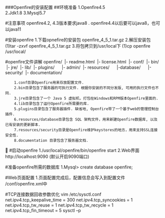 ###Openfire的安装配置
##环境准备
	1.Openfire4.5  
	2.Jdk1.8
	3.Mysql5.7
	
	
#注意事项
	openfire4.2,   4.3版本要求java8 .  openfire4.4以后要可以java8，也可以java11

#安装openfire
	1.下载opnefire的安装包 openfire_4_5_1.tar.gz
	2.解压安装包
		(1)tar -zxvf   openfire_4_5_1.tar.gz
	3.将包拷贝到/usr/local下
		(1)cp  openfire   /usr/local/
		
#openfire文件讲解
	openfire/
	 |- readme.html
	 |- license.html
	 |- conf/
	 |- bin/
	 |- jre/
	 |- lib/
	 |- plugins/
	     |- admin/
	 |- resources/
	     |-database/
	     |-security/
	 |- documentation/
	
		1.conf目录Openfire用来存放配置文件.
		2.bin目录包含了服务器的可执行文件. 根据你安装的不同分发版, 可用的执行文件也不同.
		3.jre目录包含了一个 Java 5 虚拟机，打包在Windows和RPM版本Openfire里面的.
		4.lib目录包含了运行Openfire所需要的库.
		5.plugins目录包含了服务器插件. 缺省地, Openfire带了一个基于web的管理控制台插件.
		6.resources/database目录包含 SQL 架构文件，用来新建Openfire数据库, 以及已有安装的更新脚本.
		7.resources/security目录是Openfire维护keystores的地方，用来支持SSL连接安全性.
		8.documentation 目录包含了服务器文档.

#启动openfire
	1./usr/local/openfire/bin/openfire  start
	2.Web界面http://localhost:9090  (默认开启9090端口)

#准备openfire所需的数据库
	1.Mysql> create database openfire;

#Web页面配置
	1.页面配置完成后，配置信息会写入到配置文件 /conf/openfire.xml中

#TCP连接数据回收参数优化
	vim /etc/sysctl.conf  
		net.ipv4.tcp_keepalive_time = 300
		net.ipv4.tcp_syncookies = 1
		net.ipv4.tcp_tw_reuse = 1
		net.ipv4.tcp_tw_recycle = 1
		net.ipv4.tcp_fin_timeout = 5
	sysctl –p





